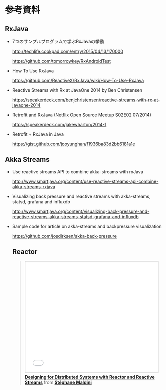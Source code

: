 # 参考資料

## RxJava

* 7つのサンプルプログラムで学ぶRxJavaの挙動

  http://techlife.cookpad.com/entry/2015/04/13/170000

  https://github.com/tomorrowkey/RxAndroidTest

* How To Use RxJava

  https://github.com/ReactiveX/RxJava/wiki/How-To-Use-RxJava

* Reactive Streams with Rx at JavaOne 2014 by Ben Christensen

  https://speakerdeck.com/benjchristensen/reactive-streams-with-rx-at-javaone-2014

* Retrofit and RxJava (Netflix Open Source Meetup S02E02 07/2014)

  https://speakerdeck.com/jakewharton/2014-1

* Retrofit + RxJava in Java

  https://gist.github.com/jooyunghan/f1936ba83d2bb6181a1e

## Akka Streams

* Use reactive streams API to combine akka-streams with rxJava

  http://www.smartjava.org/content/use-reactive-streams-api-combine-akka-streams-rxjava

* Visualizing back pressure and reactive streams with akka-streams, statsd, grafana and influxdb

  http://www.smartjava.org/content/visualizing-back-pressure-and-reactive-streams-akka-streams-statsd-grafana-and-influxdb

* Sample code for article on akka-streams and backpressure visualization

  https://github.com/josdirksen/akka-back-pressure

  ## Reactor


  > <iframe src="//www.slideshare.net/slideshow/embed_code/key/ixVuNjvp0w2RAi" width="425" height="355" frameborder="0" marginwidth="0" marginheight="0" scrolling="no" style="border:1px solid #CCC; border-width:1px; margin-bottom:5px; max-width: 100%;" allowfullscreen> </iframe> <div style="margin-bottom:5px"> <strong> <a href="//www.slideshare.net/StphaneMaldini/meetup-stockholm-2015dswithreactorandreactivestreams" title="Designing for Distributed Systems with Reactor and Reactive Streams" target="_blank">Designing for Distributed Systems with Reactor and Reactive Streams</a> </strong> from <strong><a href="//www.slideshare.net/StphaneMaldini" target="_blank">Stéphane Maldini</a></strong> </div>
